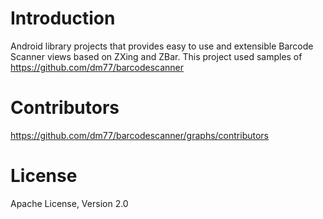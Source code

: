 Introduction
============

Android library projects that provides easy to use and extensible Barcode Scanner views based on ZXing and ZBar.
This project used samples of https://github.com/dm77/barcodescanner


Contributors
============

https://github.com/dm77/barcodescanner/graphs/contributors

License
=======
Apache License, Version 2.0
